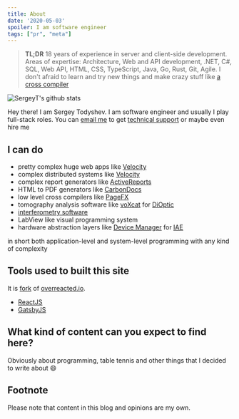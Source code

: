 ```yaml
---
title: About
date: '2020-05-03'
spoiler: I am software engineer
tags: ["pr", "meta"]
---
```


> __TL;DR__ 18 years of experience in server and client-side development. Areas of expertise: Architecture, Web and API development, .NET, C#, SQL, Web API, HTML, CSS, TypeScript, Java, Go, Rust, Git, Agile. I don't afraid to learn and try new things and make crazy stuff like [a cross compiler](https://github.com/grapecity/pagefx)

![SergeyT's github stats](https://github-readme-stats.vercel.app/api?username=sergeyt&show_icons=true)

Hey there! I am Sergey Todyshev. I am software engineer and usually I play full-stack roles.
You can [email me](mailto:stodyshev@gmail.com) to get [technical support](/support) or maybe even hire me

## I can do

- pretty complex huge web apps like [Velocity](/velocity)
- complex distributed systems like [Velocity](/velocity)
- complex report generators like [ActiveReports](/activereports)
- HTML to PDF generators like [CarbonDocs](https://carbondocs.windows10compatible.com/)
- low level cross compilers like [PageFX](/pagefx)
- tomography analysis software like [voXcat](/voxcat) for [DiOptic](https://www.dioptic.de)
- [interferometry software](/interferometry)
- LabView like visual programming system
- hardware abstraction layers like [Device Manager](/devicemanager) for [IAE](/iae)

in short both application-level and system-level programming with any kind of complexity

## Tools used to built this site

It is [fork](https://github.com/tsvbits/tsvbits.github.io) of [overreacted.io](https://overreacted.io/).

- [ReactJS](https://reactjs.org/)
- [GatsbyJS](https://www.gatsbyjs.org/)


## What kind of content can you expect to find here?

Obviously about programming, table tennis and other things that I decided to write about :smile:

## Footnote

Please note that content in this blog and opinions are my own.
